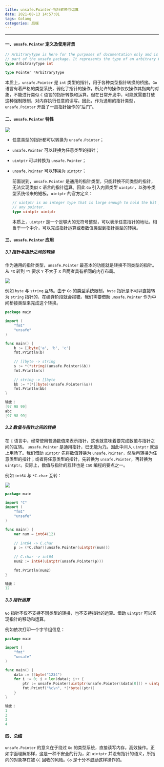 ```yaml
---
title: unsafe.Pointer-指针转换与运算
date: 2021-08-13 14:57:01
tags: Golang
categories: 后端
---
```


-----

#### 一、`unsafe.Pointer` 定义及使用背景

```go
// ArbitraryType is here for the purposes of documentation only and is not actually
// part of the unsafe package. It represents the type of an arbitrary Go expression.
type ArbitraryType int

type Pointer *ArbitraryType
```

本质上，`unsafe.Pointer`  是 `int` 类型的指针，用于各种类型指针转换的桥接。`Go` 语言有着严格的类型系统，弱化了指针的操作，所允许的操作仅仅操作其指向的对象，不能进行类似 `C` 语言的指针转换和运算。但在日常开发中，可能就需要打破这种强制限制，对内存执行任意的读写。因此，作为通用的指针类型，`unsafe.Pointer` 开启了一扇指针操作的“后门”。

#### 二、`unsafe.Pointer` 特性

![](https://gitlab.com/donelab/img-bed/-/raw/main/pictures/2022/04/2_19_44_21_unsafe_convert2.png)

* 任意类型的指针都可以转换为 `unsafe.Pointer`；

* `unsafe.Pointer` 可以转换为任意类型的指针；

* `uintptr` 可以转换为 `unsafe.Pointer`；

* `unsafe.Pointer` 可以转换为 `uintptr`；

  前面说到，`unsafe.Pointer` 是通用的指针类型，只能转换不同类型的指针，无法实现类似 `C` 语言的指针运算。因此 `Go` 引入内置类型 `uintptr`，以弥补类型系统带来的短板。`uintptr` 的官方定义：

  ```go
  // uintptr is an integer type that is large enough to hold the bit pattern of
  // any pointer.
  type uintptr uintptr
  ```

  本质上，`uintptr` 是一个足够大的无符号整型，可以表示任意指针的地址。相当于一个中介，可以完成指针运算或者数值类型到指针类型的转换。

#### 三、`unsafe.Pointer` 应用

##### 3.1 指针与指针之间的转换

作为通用的指针类型，`unsafe.Pointer` 最基本的功能就是转换不同类型的指针。从  `*X` 转到 `*Y` 要求 `Y` 不大于 `X` 且两者具有相同的内存布局。

![](https://gitlab.com/donelab/img-bed/-/raw/main/pictures/2022/04/2_19_47_43_x-y_pointer.png)

例如 `byte` 与 `string` 互转。由于 `Go` 的类型系统限制，`byte` 指针是不可以直接转为 `string` 指针的，在编译阶段就会报错。我们需要借助 `unsafe.Pointer` 作为中间桥接类型来完成这个转换。

```go
package main

import (
    "fmt"
    "unsafe"
)

func main() {
    b := []byte{'a', 'b', 'c'}
    fmt.Println(b)
    
    // []byte -> string
    s := *(*string)(unsafe.Pointer(&b))
    fmt.Println(s)
    
    // string -> []byte
    bb := *(*[]byte)(unsafe.Pointer(&s))
    fmt.Println(bb)
}

输出：
[97 98 99]
abc
[97 98 99]
```

##### 3.2 数值与指针之间的转换

在 `C` 语言中，经常使用普通数值来表示指针，这也就意味着要完成数值与指针之间的互转。 `unsafe.Pointer` 是通用指针，已无能为力。因此中间人 `uintptr` 就派上用场了。我们借助 `uintptr` 先将数值转换为 `unsafe.Pointer`，然后再转换为任意类型的指针；或者将任意类型的指针，先转换为 `unsafe.Pointer`，再转换为 `uintptr`。实际上，数值与指针的互转也是 `CGO` 编程的要点之一。

例如 `int64` 与 `*C.char` 互转：

![](https://gitlab.com/donelab/img-bed/-/raw/main/pictures/2022/04/2_19_48_14_num_to_pointer_convert.png)

```go
package main

import "C"
import (
    "fmt"
    "unsafe"
)

func main() {
    var num = int64(12)
    
    // int64 -> C.char
    p := (*C.char)(unsafe.Pointer(uintptr(num)))
    
    // C.char -> int64
    num2 := int64(uintptr(unsafe.Pointer(p)))
    
    fmt.Println(num2)
}

输出：
12
```

##### 3.3 指针运算

`Go` 指针不仅不支持不同类型的转换，也不支持指针的运算。借助 `uintptr` 可以实现指针的移动和运算。

例如依次打印一个字节组信息：

```go
package main

import (
    "fmt"
    "unsafe"
)

func main() {
    data := []byte("1234")
    for i := 0; i < len(data); i++ {
        ptr := unsafe.Pointer(uintptr(unsafe.Pointer(&data[0])) + uintptr(i)*unsafe.Sizeof(data[0]))
        fmt.Printf("%c\n", *(*byte)(ptr))
    }
}

输出：
1
2
3
4
```

#### 四、总结

`unsafe.Pointer` 的意义在于绕过 `Go` 的类型系统，直接读写内存，高效操作。正如字面理解那样，这是一种不安全的行为，如 `uintptr` 并没有指针的语义，所指向的对象存在被 `GC` 回收的风险。`Go` 是十分不鼓励这样操作的。